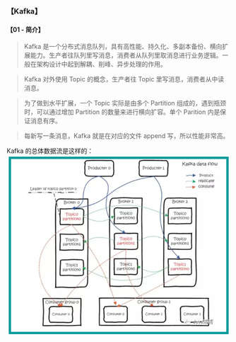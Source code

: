 ### 【Kafka】

#### 【01 - 简介】
>Kafka 是一个分布式消息队列，具有高性能、持久化、多副本备份、横向扩展能力。生产者往队列里写消息，消费者从队列里取消息进行业务逻辑。一般在架构设计中起到解耦、削峰、异步处理的作用。

>Kafka 对外使用 Topic 的概念，生产者往 Topic 里写消息，消费者从中读消息。

>为了做到水平扩展，一个 Topic 实际是由多个 Partition 组成的，遇到瓶颈时，可以通过增加 Partition 的数量来进行横向扩容。单个 Parition 内是保证消息有序。
 
>每新写一条消息，Kafka 就是在对应的文件 append 写，所以性能非常高。

Kafka 的总体数据流是这样的：
![](../99-【img】/MQ/01-kafka.png "Optional title")   

